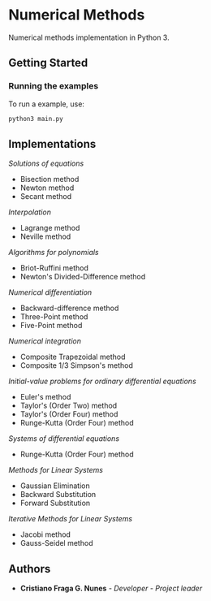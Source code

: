 # Numerical Methods

Numerical methods implementation in Python 3.

## Getting Started

### Running the examples

To run a example, use:

```sh
python3 main.py
```

## Implementations

*Solutions of equations*

* Bisection method
* Newton method
* Secant method

*Interpolation*

* Lagrange method
* Neville method

*Algorithms for polynomials*

* Briot-Ruffini method
* Newton's Divided-Difference method

*Numerical differentiation*

* Backward-difference method
* Three-Point method
* Five-Point method

*Numerical integration*

* Composite Trapezoidal method
* Composite 1/3 Simpson's method

*Initial-value problems for ordinary differential equations*

* Euler's method
* Taylor's (Order Two) method
* Taylor's (Order Four) method
* Runge-Kutta (Order Four) method

*Systems of differential equations*

* Runge-Kutta (Order Four) method

*Methods for Linear Systems*

* Gaussian Elimination
* Backward Substitution
* Forward Substitution

*Iterative Methods for Linear Systems*

* Jacobi method
* Gauss-Seidel method

## Authors

* **Cristiano Fraga G. Nunes** - *Developer - Project leader*
